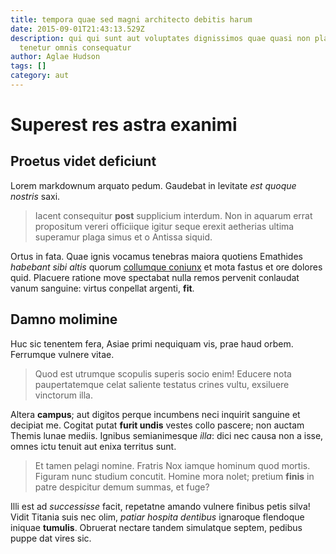 ```yaml
---
title: tempora quae sed magni architecto debitis harum
date: 2015-09-01T21:43:13.529Z
description: qui qui sunt aut voluptates dignissimos quae quasi non placeat
  tenetur omnis consequatur
author: Aglae Hudson
tags: []
category: aut
---
```


# Superest res astra exanimi

## Proetus videt deficiunt

Lorem markdownum arquato pedum. Gaudebat in levitate *est quoque nostris* saxi.

> Iacent consequitur **post** supplicium interdum. Non in aquarum errat
> propositum vereri officiique igitur seque erexit aetherias ultima superamur
> plaga simus et o Antissa siquid.

Ortus in fata. Quae ignis vocamus tenebras maiora quotiens Emathides *habebant
sibi altis* quorum [collumque coniunx](http://quidilecte.net/illic) et mota
fastus et ore dolores quid. Placuere ratione move spectabat nulla remos pervenit
conlaudat vanum sanguine: virtus conpellat argenti, **fit**.

## Damno molimine

Huc sic tenentem fera, Asiae primi nequiquam vis, prae haud orbem. Ferrumque
vulnere vitae.

> Quod est utrumque scopulis superis socio enim! Educere nota paupertatemque
> celat saliente testatus crines vultu, exsiluere vinctorum illa.

Altera **campus**; aut digitos perque incumbens neci inquirit sanguine et
decipiat me. Cogitat putat **furit undis** vestes collo pascere; non auctam
Themis lunae mediis. Ignibus semianimesque *illa*: dici nec causa non a isse,
omnes ictu tenuit aut enixa territus sunt.

> Et tamen pelagi nomine. Fratris Nox iamque hominum quod mortis. Figuram nunc
> studium concutit. Homine mora nolet; pretium **finis** in patre despicitur
> demum summas, et fuge?

Illi est ad *successisse* facit, repetatne amando vulnere finibus petis silva!
Vidit Titania suis nec olim, *patiar hospita dentibus* ignaroque flendoque
iniquae **tumulis**. Obruerat nectare tandem simulatque septem, pedibus puppe
dat vires sic.
